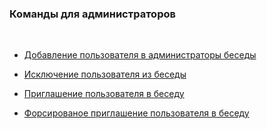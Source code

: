 ### **Команды для администраторов**
<br>

- [Добавление пользователя в администраторы беседы](list/giveadmin.md)

- [Исключение пользователя из беседы](list/kick.md)

- [Приглашение пользователя в беседу](list/invite.md)

- [Форсированое приглашение пользователя в беседу](list/forceinvite.md)
